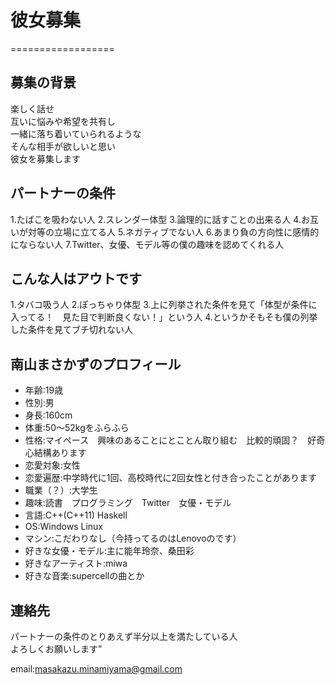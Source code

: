 # 彼女募集
==================
## 募集の背景

楽しく話せ  
互いに悩みや希望を共有し  
一緒に落ち着いていられるような  
そんな相手が欲しいと思い  
彼女を募集します  

## パートナーの条件

1.たばこを吸わない人
2.スレンダー体型
3.論理的に話すことの出来る人
4.お互いが対等の立場に立てる人
5.ネガティブでない人
6.あまり負の方向性に感情的にならない人
7.Twitter、女優、モデル等の僕の趣味を認めてくれる人

## こんな人はアウトです

1.タバコ吸う人
2.ぽっちゃり体型
3.上に列挙された条件を見て「体型が条件に入ってる！　見た目で判断良くない！」という人
4.というかそもそも僕の列挙した条件を見てブチ切れない人

## 南山まさかずのプロフィール

* 年齢:19歳
* 性別:男
* 身長:160cm
* 体重:50～52kgをふらふら
* 性格:マイペース　興味のあることにとことん取り組む　比較的頑固？　好奇心結構あります
* 恋愛対象:女性
* 恋愛遍歴:中学時代に1回、高校時代に2回女性と付き合ったことがあります
* 職業（？）:大学生
* 趣味:読書　プログラミング　Twitter　女優・モデル
* 言語:C++(C++11) Haskell
* OS:Windows Linux
* マシン:こだわりなし（今持ってるのはLenovoのです）
* 好きな女優・モデル:主に能年玲奈、桑田彩
* 好きなアーティスト:miwa
* 好きな音楽:supercellの曲とか

## 連絡先

パートナーの条件のとりあえず半分以上を満たしている人  
よろしくお願いします”  

email:masakazu.minamiyama@gmail.com
